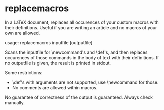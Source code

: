 replacemacros
=============

In a LaTeX document, replaces all occurences of your custom macros with their definitions. Useful if you are writing an article and no macros of your own are allowed.

usage: replacemacros inputfile [outputfile]

Scans the inputfile for \newcommand's and \def's, and then replaces occurences
of those commands in the body of text with their definitions. If no outputfile
is given, the result is printed in stdout.

Some restrictions:
- \def's with arguments are not supported, use \newcommand for those.
- No comments are allowed within macros.

No guarantee of correctness of the output is guaranteed. Always check manually.

